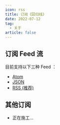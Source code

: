 ```yaml
---
icon: rss
title: 订阅《回归线》
date: 2022-07-12
tag:
  - 关于
article: false
---
```


## 订阅 Feed 流

目前支持以下三种 Feed ：

- [Atom](atom.xml)
- [JSON](feed.json)
- [RSS (推荐)](rss.xml)

## 其他订阅

- 正在施工...